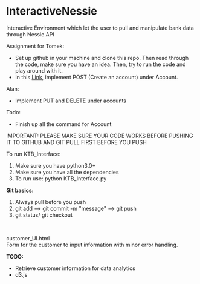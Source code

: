 # InteractiveNessie
Interactive Environment which let the user to pull and manipulate bank data  through Nessie API

Assignment for Tomek: 
* Set up github in your machine and clone this repo. Then read through the code, make sure you have an idea. Then, try to run the code and play around with it.
* In this [Link](http://api.reimaginebanking.com/documentation#!/Account/get_accounts_id), implement POST (Create an account) under Account. 

Alan:
* Implement PUT and DELETE under accounts


Todo: 
* Finish up all the command for Account

IMPORTANT: PLEASE MAKE SURE YOUR CODE WORKS BEFORE PUSHING IT TO GITHUB AND GIT PULL FIRST BEFORE YOU PUSH

To run KTB_Interface:
1. Make sure you have python3.0+
2. Make sure you have all the dependencies
3. To run use: python KTB_Interface.py


<b>Git basics:</b>
1. Always pull before you push
2. git add <file> --> git commit -m "message" --> git push
3. git status/ git checkout <file>
<br />

customer_UI.html <br />
Form for the customer to input information with minor error handling. 
<br />

<b>TODO:</b>
* Retrieve customer information for data analytics
* d3.js
